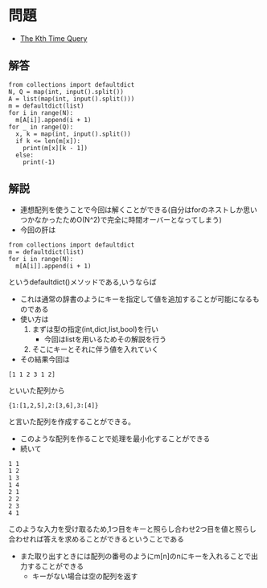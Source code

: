 # 問題
- [The Kth Time Query](https://atcoder.jp/contests/abc235/tasks/abc235_c)
## 解答
```
from collections import defaultdict
N, Q = map(int, input().split())
A = list(map(int, input().split()))
m = defaultdict(list)
for i in range(N):
  m[A[i]].append(i + 1)
for _ in range(Q):
  x, k = map(int, input().split())
  if k <= len(m[x]):
    print(m[x][k - 1])
  else:
    print(-1)
```
## 解説
- 連想配列を使うことで今回は解くことができる(自分はforのネストしか思いつかなかったためO(N^2)で完全に時間オーバーとなってしまう)
- 今回の肝は
```
from collections import defaultdict
m = defaultdict(list)
for i in range(N):
  m[A[i]].append(i + 1)
```
というdefaultdict()メソッドである,いうならば
- これは通常の辞書のようにキーを指定して値を追加することが可能になるものである
- 使い方は
    1. まずは型の指定(int,dict,list,bool)を行い
        - 今回はlistを用いるためその解説を行う
    2. そこにキーとそれに伴う値を入れていく
- その結果今回は
```
[1 1 2 3 1 2]
```
といいた配列から
```
{1:[1,2,5],2:[3,6],3:[4]}
```
と言いた配列を作成することができる。
- このような配列を作ることで処理を最小化することができる
- 続いて
```
1 1
1 2
1 3
1 4
2 1
2 2
2 3
4 1
```
このような入力を受け取るため,1つ目をキーと照らし合わせ2つ目を値と照らし合わせれば答えを求めることができるということである
- また取り出すときには配列の番号のようにm[n]のnにキーを入れることで出力することができる
    - キーがない場合は空の配列を返す